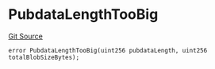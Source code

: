 # PubdataLengthTooBig
[Git Source](https://github.com/matter-labs/zksync-contracts/blob/a1506a91fd7e3b73aa6fe10caf12e32f39e26211/contracts/l1-contracts/state-transition/L1StateTransitionErrors.sol)


```solidity
error PubdataLengthTooBig(uint256 pubdataLength, uint256 totalBlobSizeBytes);
```

